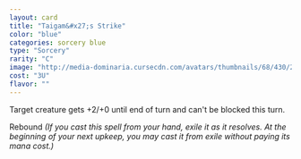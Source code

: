 ```yaml
---
layout: card
title: "Taigam&#x27;s Strike"
color: "blue"
categories: sorcery blue
type: "Sorcery"
rarity: "C"
image: "http://media-dominaria.cursecdn.com/avatars/thumbnails/68/430/200/283/635618494650698475.png"
cost: "3U"
flavor: ""
---
```


Target creature gets +2/+0 until end of turn and can't be blocked this turn.

Rebound <em>(If you cast this spell from your hand, exile it as it resolves. At the beginning of your next upkeep, you may cast it from exile without paying its mana cost.)</em>
